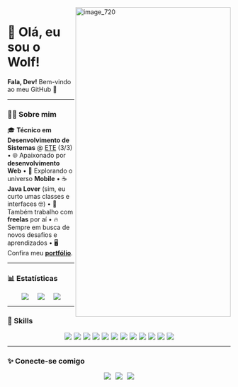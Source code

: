 <img width="350" height="700" alt="image_720" src="https://github.com/user-attachments/assets/82e02206-45d8-489c-b129-4d272fe2a4d7" align="right" />

# 🐺 Olá, eu sou o Wolf!  

**Fala, Dev!** Bem-vindo ao meu GitHub 🚀  

---

### 👨‍💻 Sobre mim  
🎓 **Técnico em Desenvolvimento de Sistemas** @ [ETE](https://www.escolatecnicalimoeiro.com.br/) (3/3) • 🌐 Apaixonado por **desenvolvimento Web** • 📱 Explorando o universo **Mobile** • ☕ **Java Lover** (sim, eu curto umas classes e interfaces 🤓) • 📌 Também trabalho com **freelas** por aí • 🔥 Sempre em busca de novos desafios e aprendizados • 🖥️ Confira meu [**portfólio**](https://jeffersondev.netlify.app).  

---

### 📊 Estatísticas  

<div align="center" style="display: flex; justify-content: center; gap: 20px;">
  <img src="https://github-readme-stats.vercel.app/api?username=SeuUsuario&show_icons=true&theme=vision-friendly-dark&title_color=FFD700&icon_color=FFD700&text_color=FFFFFF&bg_color=000000" />
  <img src="https://github-readme-stats.vercel.app/api/top-langs/?username=SeuUsuario&layout=compact&title_color=FFD700&text_color=FFFFFF&bg_color=000000" />
  <img src="https://streak-stats.demolab.com?user=SeuUsuario&theme=vision-friendly-dark&date_format=j%20M%5B%20Y%5D&background=000000&ring=FFD700&fire=FFD700&currStreakLabel=FFD700" />
</div>


---

### 🚀 Skills  

<div align="center" style="display: flex; flex-wrap: wrap; justify-content: center; gap: 5px;">
  <img src="https://img.shields.io/badge/JavaScript-000000?style=for-the-badge&logo=javascript&logoColor=FFD700" />
  <img src="https://img.shields.io/badge/CSS3-000000?style=for-the-badge&logo=css3&logoColor=FFD700" />
  <img src="https://img.shields.io/badge/HTML5-000000?style=for-the-badge&logo=html5&logoColor=FFD700" />
  <img src="https://img.shields.io/badge/React-000000?style=for-the-badge&logo=react&logoColor=FFD700" />
  <img src="https://img.shields.io/badge/Delphi-000000?style=for-the-badge&logo=delphi&logoColor=FFD700" />
  <img src="https://img.shields.io/badge/MySQL-000000?style=for-the-badge&logo=mysql&logoColor=FFD700" />
  <img src="https://img.shields.io/badge/PostgreSQL-000000?style=for-the-badge&logo=postgresql&logoColor=FFD700" />
  <img src="https://img.shields.io/badge/Firebird-000000?style=for-the-badge&logo=firebird&logoColor=FFD700" />
  <img src="https://img.shields.io/badge/IBExpert-000000?style=for-the-badge&logoColor=FFD700" />
  <img src="https://img.shields.io/badge/Git-000000?style=for-the-badge&logo=git&logoColor=FFD700" />
  <img src="https://img.shields.io/badge/GitHub-000000?style=for-the-badge&logo=github&logoColor=FFD700" />
  <img src="https://img.shields.io/badge/Flutter-000000?style=for-the-badge&logo=flutter&logoColor=FFD700" />
</div>

---

### ✨ Conecte-se comigo  

<div align="center" style="display: flex; justify-content: center; gap: 10px;">
  <a href="https://linkedin.com/in/seuusuario">
    <img src="https://img.shields.io/badge/LinkedIn-000000?style=for-the-badge&logo=linkedin&logoColor=FFD700" />
  </a>
  <a href="https://jeffersondev.netlify.app">
    <img src="https://img.shields.io/badge/Portfólio-000000?style=for-the-badge&logo=firefox&logoColor=FFD700" />
  </a>
  <a href="mailto:seuemail@gmail.com">
    <img src="https://img.shields.io/badge/Email-000000?style=for-the-badge&logo=gmail&logoColor=FFD700" />
  </a>
</div>
